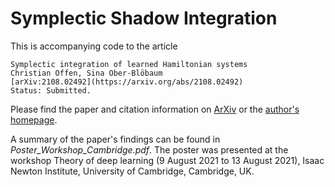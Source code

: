 # Symplectic Shadow Integration

This is accompanying code to the article

	Symplectic integration of learned Hamiltonian systems
	Christian Offen, Sina Ober-Blöbaum
	[arXiv:2108.02492](https://arxiv.org/abs/2108.02492)
	Status: Submitted.

Please find the paper and citation information on [ArXiv](https://arxiv.org//abs/2108.02492) or the [author's homepage](https://www.uni-paderborn.de/en/person/85279).

A summary of the paper's findings can be found in *Poster_Workshop_Cambridge.pdf*. The poster was presented at the workshop Theory of deep learning (9 August 2021 to 13 August 2021), Isaac Newton Institute, University of Cambridge, Cambridge, UK.
